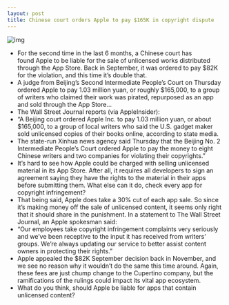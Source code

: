 ```yaml
---
layout: post
title: Chinese court orders Apple to pay $165K in copyright dispute
---
```

![img](http://media.idownloadblog.com/wp-content/uploads/2011/12/courtroom-gavel.jpg)
* For the second time in the last 6 months, a Chinese court has found Apple to be liable for the sale of unlicensed works distributed through the App Store. Back in September, it was ordered to pay $82K for the violation, and this time it’s double that.
* A judge from Beijing’s Second Intermediate People’s Court on Thursday ordered Apple to pay 1.03 million yuan, or roughly $165,000, to a group of writers who claimed their work was pirated, repurposed as an app and sold through the App Store…
* The Wall Street Journal reports (via AppleInsider):
* “A Beijing court ordered Apple Inc. to pay 1.03 million yuan, or about $165,000, to a group of local writers who said the U.S. gadget maker sold unlicensed copies of their books online, according to state media.
* The state-run Xinhua news agency said Thursday that the Beijing No. 2 Intermediate People’s Court ordered Apple to pay the money to eight Chinese writers and two companies for violating their copyrights.”
* It’s hard to see how Apple could be charged with selling unlicensed material in its App Store. After all, it requires all developers to sign an agreement saying they have the rights to the material in their apps before submitting them. What else can it do, check every app for copyright infringement?
* That being said, Apple does take a 30% cut of each app sale. So since it’s making money off the sale of unlicensed content, it seems only right that it should share in the punishment. In a statement to The Wall Street Journal, an Apple spokesman said:
* “Our employees take copyright infringement complaints very seriously and we’ve been receptive to the input it has received from writers’ groups. We’re always updating our service to better assist content owners in protecting their rights.”
* Apple appealed the $82K September decision back in November, and we see no reason why it wouldn’t do the same this time around. Again, these fees are just chump change to the Cupertino company, but the ramifications of the rulings could impact its vital app ecosystem.
* What do you think, should Apple be liable for apps that contain unlicensed content?

